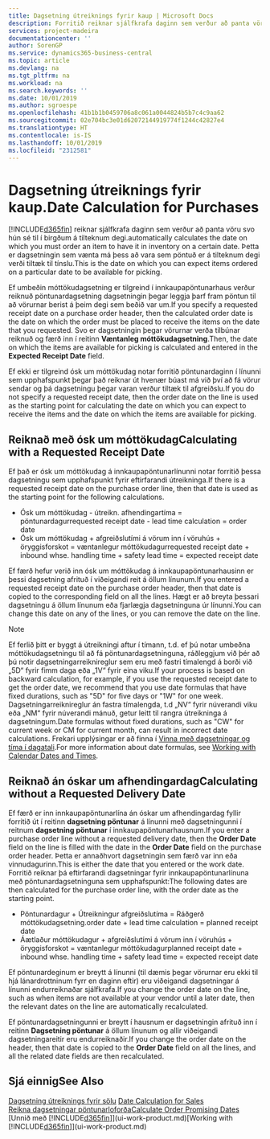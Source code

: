 ```yaml
---
title: Dagsetning útreiknings fyrir kaup | Microsoft Docs
description: Forritið reiknar sjálfkrafa daginn sem verður að panta vöru svo hún sé til í birgðum á tilteknum degi. Þetta er dagsetningin sem vænta má þess að vara sem pöntuð er á tilteknum degi verði tiltæk til tínslu.
services: project-madeira
documentationcenter: ''
author: SorenGP
ms.service: dynamics365-business-central
ms.topic: article
ms.devlang: na
ms.tgt_pltfrm: na
ms.workload: na
ms.search.keywords: ''
ms.date: 10/01/2019
ms.author: sgroespe
ms.openlocfilehash: 41b1b1b0459706a8c061a0044824b5b7c4c9aa62
ms.sourcegitcommit: 02e704bc3e01d62072144919774f1244c42827e4
ms.translationtype: HT
ms.contentlocale: is-IS
ms.lasthandoff: 10/01/2019
ms.locfileid: "2312581"
---
```

# <a name="date-calculation-for-purchases"></a><span data-ttu-id="55399-104">Dagsetning útreiknings fyrir kaup.</span><span class="sxs-lookup"><span data-stu-id="55399-104">Date Calculation for Purchases</span></span>
[!INCLUDE[d365fin](includes/d365fin_md.md)] <span data-ttu-id="55399-105">reiknar sjálfkrafa daginn sem verður að panta vöru svo hún sé til í birgðum á tilteknum degi.</span><span class="sxs-lookup"><span data-stu-id="55399-105">automatically calculates the date on which you must order an item to have it in inventory on a certain date.</span></span> <span data-ttu-id="55399-106">Þetta er dagsetningin sem vænta má þess að vara sem pöntuð er á tilteknum degi verði tiltæk til tínslu.</span><span class="sxs-lookup"><span data-stu-id="55399-106">This is the date on which you can expect items ordered on a particular date to be available for picking.</span></span>  

<span data-ttu-id="55399-107">Ef umbeðin móttökudagsetning er tilgreind í innkaupapöntunarhaus verður reiknuð pöntunardagsetning dagsetningin þegar leggja þarf fram pöntun til að vörurnar berist á þeim degi sem beðið var um.</span><span class="sxs-lookup"><span data-stu-id="55399-107">If you specify a requested receipt date on a purchase order header, then the calculated order date is the date on which the order must be placed to receive the items on the date that you requested.</span></span> <span data-ttu-id="55399-108">Svo er dagsetningin þegar vörurnar verða tilbúnar reiknuð og færð inn í reitinn **Væntanleg móttökudagsetning**.</span><span class="sxs-lookup"><span data-stu-id="55399-108">Then, the date on which the items are available for picking is calculated and entered in the **Expected Receipt Date** field.</span></span>  

<span data-ttu-id="55399-109">Ef ekki er tilgreind ósk um móttökudag notar forritið pöntunardaginn í línunni sem upphafspunkt þegar það reiknar út hvenær búast má við því að fá vörur sendar og þá dagsetningu þegar varan verður tiltæk til afgreiðslu.</span><span class="sxs-lookup"><span data-stu-id="55399-109">If you do not specify a requested receipt date, then the order date on the line is used as the starting point for calculating the date on which you can expect to receive the items and the date on which the items are available for picking.</span></span>  

## <a name="calculating-with-a-requested-receipt-date"></a><span data-ttu-id="55399-110">Reiknað með ósk um móttökudag</span><span class="sxs-lookup"><span data-stu-id="55399-110">Calculating with a Requested Receipt Date</span></span>  
<span data-ttu-id="55399-111">Ef það er ósk um móttökudag á innkaupapöntunarlínunni notar forritið þessa dagsetningu sem upphafspunkt fyrir eftirfarandi útreikninga.</span><span class="sxs-lookup"><span data-stu-id="55399-111">If there is a requested receipt date on the purchase order line, then that date is used as the starting point for the following calculations.</span></span>  

- <span data-ttu-id="55399-112">Ósk um móttökudag - útreikn. afhendingartíma = pöntunardagur</span><span class="sxs-lookup"><span data-stu-id="55399-112">requested receipt date - lead time calculation = order date</span></span>  
- <span data-ttu-id="55399-113">Ósk um móttökudag + afgreiðslutími á vörum inn í vöruhús + öryggisforskot = væntanlegur móttökudagur</span><span class="sxs-lookup"><span data-stu-id="55399-113">requested receipt date + inbound whse. handling time + safety lead time = expected receipt date</span></span>  

<span data-ttu-id="55399-114">Ef færð hefur verið inn ósk um móttökudag á innkaupapöntunarhausinn er þessi dagsetning afrituð í viðeigandi reit á öllum línunum.</span><span class="sxs-lookup"><span data-stu-id="55399-114">If you entered a requested receipt date on the purchase order header, then that date is copied to the corresponding field on all the lines.</span></span> <span data-ttu-id="55399-115">Hægt er að breyta þessari dagsetningu á öllum línunum eða fjarlægja dagsetninguna úr línunni.</span><span class="sxs-lookup"><span data-stu-id="55399-115">You can change this date on any of the lines, or you can remove the date on the line.</span></span>  

> [!Note]
> <span data-ttu-id="55399-116">Ef ferlið þitt er byggt á útreikningi aftur í tímann, t.d. ef þú notar umbeðna móttökudagsetningu til að fá pöntunardagsetninguna, ráðleggjum við þér að þú notir dagsetningarreiknireglur sem eru með fastri tímalengd á borði við „5D“ fyrir fimm daga eða „1V“ fyrir eina viku.</span><span class="sxs-lookup"><span data-stu-id="55399-116">If your process is based on backward calculation, for example, if you use the requested receipt date to get the order date, we recommend that you use date formulas that have fixed durations, such as "5D" for five days or "1W" for one week.</span></span> <span data-ttu-id="55399-117">Dagsetningarreiknireglur án fastra tímalengda, t.d „NV“ fyrir núverandi viku eða „NM“ fyrir núverandi mánuð, getur leitt til rangra útreikninga á dagsetningum.</span><span class="sxs-lookup"><span data-stu-id="55399-117">Date formulas without fixed durations, such as "CW" for current week or CM for current month, can result in incorrect date calculations.</span></span> <span data-ttu-id="55399-118">Frekari upplýsingar er að finna í [Vinna með dagsetningar og tíma í dagatali](ui-enter-date-ranges.md).</span><span class="sxs-lookup"><span data-stu-id="55399-118">For more information about date formulas, see [Working with Calendar Dates and Times](ui-enter-date-ranges.md).</span></span>

## <a name="calculating-without-a-requested-delivery-date"></a><span data-ttu-id="55399-119">Reiknað án óskar um afhendingardag</span><span class="sxs-lookup"><span data-stu-id="55399-119">Calculating without a Requested Delivery Date</span></span>  
<span data-ttu-id="55399-120">Ef færð er inn innkaupapöntunarlína án óskar um afhendingardag fyllir forritið út í reitinn **dagsetning pöntunar** á línunni með dagsetningunni í reitnum **dagsetning pöntunar** í innkaupapöntunarhausnum.</span><span class="sxs-lookup"><span data-stu-id="55399-120">If you enter a purchase order line without a requested delivery date, then the **Order Date** field on the line is filled with the date in the **Order Date** field on the purchase order header.</span></span> <span data-ttu-id="55399-121">Þetta er annaðhvort dagsetningin sem færð var inn eða vinnudagurinn.</span><span class="sxs-lookup"><span data-stu-id="55399-121">This is either the date that you entered or the work date.</span></span> <span data-ttu-id="55399-122">Forritið reiknar þá eftirfarandi dagsetningar fyrir innkaupapöntunarlínuna með pöntunardagsetninguna sem upphafspunkt:</span><span class="sxs-lookup"><span data-stu-id="55399-122">The following dates are then calculated for the purchase order line, with the order date as the starting point.</span></span>  

- <span data-ttu-id="55399-123">Pöntunardagur + Útreikningur afgreiðslutíma = Ráðgerð móttökudagsetning.</span><span class="sxs-lookup"><span data-stu-id="55399-123">order date + lead time calculation = planned receipt date</span></span>  
- <span data-ttu-id="55399-124">Áætlaður móttökudagur + afgreiðslutími á vörum inn í vöruhús + öryggisforskot = væntanlegur móttökudagur</span><span class="sxs-lookup"><span data-stu-id="55399-124">planned receipt date + inbound whse. handling time + safety lead time = expected receipt date</span></span>  

<span data-ttu-id="55399-125">Ef pöntunardeginum er breytt á línunni (til dæmis þegar vörurnar eru ekki til hjá lánardrottninum fyrr en daginn eftir) eru viðeigandi dagsetningar á línunni endurreiknaðar sjálfkrafa.</span><span class="sxs-lookup"><span data-stu-id="55399-125">If you change the order date on the line, such as when items are not available at your vendor until a later date, then the relevant dates on the line are automatically recalculated.</span></span>  

<span data-ttu-id="55399-126">Ef pöntunardagsetningunni er breytt í hausnum er dagsetningin afrituð inn í reitinn **Dagsetning pöntunar** á öllum línunum og allir viðeigandi dagsetningareitir eru endurreiknaðir.</span><span class="sxs-lookup"><span data-stu-id="55399-126">If you change the order date on the header, then that date is copied to the **Order Date** field on all the lines, and all the related date fields are then recalculated.</span></span>  

## <a name="see-also"></a><span data-ttu-id="55399-127">Sjá einnig</span><span class="sxs-lookup"><span data-stu-id="55399-127">See Also</span></span>  
 <span data-ttu-id="55399-128">[Dagsetning útreiknings fyrir sölu](sales-date-calculation-for-sales.md) </span><span class="sxs-lookup"><span data-stu-id="55399-128">[Date Calculation for Sales](sales-date-calculation-for-sales.md) </span></span>  
 [<span data-ttu-id="55399-129">Reikna dagsetningar pöntunarloforða</span><span class="sxs-lookup"><span data-stu-id="55399-129">Calculate Order Promising Dates</span></span>](sales-how-to-calculate-order-promising-dates.md)  
 <span data-ttu-id="55399-130">[Unnið með [!INCLUDE[d365fin](includes/d365fin_md.md)]](ui-work-product.md)</span><span class="sxs-lookup"><span data-stu-id="55399-130">[Working with [!INCLUDE[d365fin](includes/d365fin_md.md)]](ui-work-product.md)</span></span>

